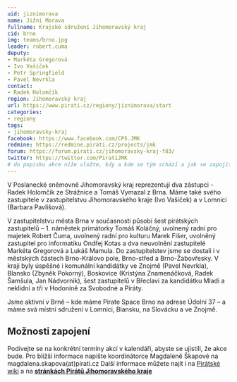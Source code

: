```yaml
---
uid: jiznimorava
name: Jižní Morava  
fullname: Krajské sdružení Jihomoravský kraj
cid: brno
img: teams/brno.jpg
leader: robert.cuma
deputy:
- Markéta Gregorová
- Ivo Vašíček
- Petr Springfield
- Pavel Nevrkla
contact:
- Radek Holomčík
region: Jihomoravský kraj
url: https://www.pirati.cz/regiony/jiznimorava/start
categories:
- regiony
tags:
- jihomoravsky-kraj
facebook: https://www.facebook.com/CPS.JMK
redmine: https://redmine.pirati.cz/projects/jmk
forum: https://forum.pirati.cz/jihomoravsky-kraj-f83/
twitter: https://twitter.com/PiratiJMK
# do popisku akce níže vložte, kdy a kde se tým schází a jak se zapojit
---
```


V Poslanecké sněmovně Jihomoravský kraj reprezentují dva zástupci - Radek Holomčík ze Strážnice a Tomáš Vymazal z Brna. Máme také svého zastupitele v zastupitelstvu Jihomoravského kraje (Ivo Vašíček) a v Lomnici (Barbara Pavlišová). 

V zastupitelstvu města Brna v současnosti působí šest pirátských zastupitelů – 1. náměstek primátorky Tomáš Koláčný, uvolnený radní pro majetek Robert Čuma, uvolnený radní pro kulturu Marek Fišer, uvolněný zastupitel pro informatiku Ondřej Kotas a dva neuvolnění zastupitelé Markéta Gregorová a Lukáš Mamula. Do zastupitelstev jsme se dostali i v městských částech Brno-Královo pole, Brno-střed a Brno-Žabovřesky. V kraji byly úspěšné i komunální kandidátky ve Znojmě (Pavel Nevrkla), Blansko (Zbyněk Pokorný), Boskovice (Kristýna Znamenáčková, Radek Šamšula, Jan Nádvorník), šest zastupitelů v Břeclavi za kandidátku Mladí a neklidní a tři v Hodoníně za Svobodné a Piráty.

Jsme aktivní v Brně – kde máme Pirate Space Brno na adrese Údolní 37 – a máme svá místní sdružení v Lomnici, Blansku, na Slovácku a ve Znojmě.

## Možnosti zapojení

Podívejte se na konkrétní termíny akcí v kalendáři, abyste se ujistili, že akce bude. Pro bližší informace napište koordinátorce Magdaleně Škapové na magdalena.skapova(аt)pirati.cz Další informace můžete najít i na [Pirátské wiki](https://wiki.pirati.cz/regiony/jiznimorava/start) a na **[stránkách Pirátů Jihomoravského kraje](https://jihomoravsky.pirati.cz/)**

